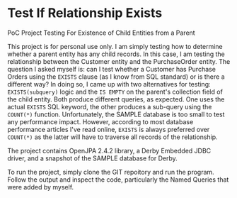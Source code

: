 # Test If Relationship Exists
PoC Project Testing For Existence of Child Entities from a Parent

This project is for personal use only. I am simply testing how to determine whether a parent entity has any child records. In this case, I am testing the relationship between the Customer entity and the PurchaseOrder entity. The question I asked myself is: can I test whether a Customer has Purchase Orders using the `EXISTS` clause (as I know from SQL standard) or is there a different way? In doing so, I came up with two alternatives for testing: `EXISTS(subquery)` logic and the `IS EMPTY` on the parent's collection field of the child entity. Both produce different queries, as expected. One uses the actual `EXISTS` SQL keyword, the other produces a sub-query using the `COUNT(*)` function. Unfortunately, the SAMPLE database is too small to test any performance impact. However, according to most database performance articles I've read online, `EXISTS` is always preferred over `COUNT(*)` as the latter will have to traverse all records of the relationship.

The project contains OpenJPA 2.4.2 library, a Derby Embedded JDBC driver, and a snapshot of the SAMPLE database for Derby.

To run the project, simply clone the GIT repoitory and run the program. Follow the output and inspect the code, particularly the Named Queries that were added by myself.
